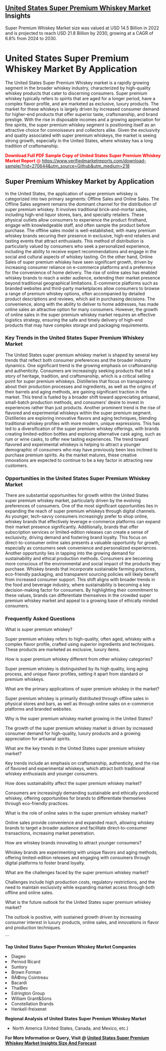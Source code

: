 <h2><a href="https://www.verifiedmarketreports.com/download-sample/?rid=270644&amp;utm_source=Github&amp;utm_medium=218" target="_blank">United States Super Premium Whiskey Market</a> Insights</h2><p>Super Premium Whiskey Market size was valued at USD 14.5 Billion in 2022 and is projected to reach USD 21.8 Billion by 2030, growing at a CAGR of 6.8% from 2024 to 2030.</p><p> <h1>United States Super Premium Whiskey Market By Application</h1> <p>The United States Super Premium Whiskey market is a rapidly growing segment in the broader whiskey industry, characterized by high-quality whiskey products that cater to discerning consumers. Super premium whiskey typically refers to spirits that are aged for a longer period, have a complex flavor profile, and are marketed as exclusive, luxury products. The market for these whiskeys is largely driven by increased consumer demand for higher-end products that offer superior taste, craftsmanship, and brand prestige. With the rise in disposable incomes and a growing appreciation for fine spirits, the super premium whiskey segment is positioning itself as an attractive choice for connoisseurs and collectors alike. Given the exclusivity and quality associated with super premium whiskeys, the market is seeing strong growth, especially in the United States, where whiskey has a long tradition of craftsmanship. <p><span class=""><span style="color: #ff0000;"><strong>Download Full PDF Sample Copy of United States Super Premium Whiskey Market Report</strong> @ </span><a href="https://www.verifiedmarketreports.com/download-sample/?rid=270644&amp;utm_source=Github&amp;utm_medium=218" target="_blank">https://www.verifiedmarketreports.com/download-sample/?rid=270644&amp;utm_source=Github&amp;utm_medium=218</a></span></p> </p> <h2>Super Premium Whiskey Market by Application</h2> <p>In the United States, the application of super premium whiskey is categorized into two primary segments: Offline Sales and Online Sales. The Offline Sales segment remains the dominant channel for the distribution of super premium whiskey. It involves traditional brick-and-mortar sales, including high-end liquor stores, bars, and specialty retailers. These physical outlets allow consumers to experience the product firsthand, engage with knowledgeable staff, and often sample the product before purchase. The offline sales model is well-established, with many premium whiskey brands securing their presence in exclusive, high-end retailers and tasting events that attract enthusiasts. This method of distribution is particularly valued by consumers who seek a personalized experience, including the ability to receive expert recommendations and engage in the social and cultural aspects of whiskey tasting. On the other hand, Online Sales of super premium whiskey have seen significant growth, driven by increasing consumer reliance on e-commerce platforms and a preference for the convenience of home delivery. The rise of online sales has enabled whiskey brands to reach a wider audience, extending their market presence beyond traditional geographical limitations. E-commerce platforms such as branded websites and third-party marketplaces allow consumers to browse a range of premium whiskey options, often accompanied by detailed product descriptions and reviews, which aid in purchasing decisions. The convenience, along with the ability to deliver to home addresses, has made online sales an attractive option for many consumers. However, the growth of online sales in the super premium whiskey market requires an effective logistics strategy, ensuring the safe and timely delivery of high-end products that may have complex storage and packaging requirements. <h3>Key Trends in the United States Super Premium Whiskey Market</h3> <p>The United States super premium whiskey market is shaped by several key trends that reflect both consumer preferences and the broader industry dynamics. One significant trend is the growing emphasis on craftsmanship and authenticity. Consumers are increasingly seeking products that tell a story of heritage, tradition, and craftsmanship, which is a critical selling point for super premium whiskeys. Distilleries that focus on transparency about their production processes and ingredients, as well as the origins of their barrels and aging methods, are gaining significant traction in the market. This trend is fueled by a broader shift toward appreciating artisanal, small-batch production methods, and consumers’ desire to invest in experiences rather than just products. Another prominent trend is the rise of flavored and experimental whiskeys within the super premium segment. Distilleries are exploring innovative flavors and aging techniques, blending traditional whiskey profiles with more modern, unique expressions. This has led to a diversification of the super premium whiskey offerings, with brands creating limited-edition bottles and exploring alternative cask aging, such as rum or wine casks, to offer new tasting experiences. The trend toward flavored and experimental whiskeys is helping to attract a younger demographic of consumers who may have previously been less inclined to purchase premium spirits. As the market matures, these creative innovations are expected to continue to be a key factor in attracting new customers. <h3>Opportunities in the United States Super Premium Whiskey Market</h3> <p>There are substantial opportunities for growth within the United States super premium whiskey market, particularly driven by the evolving preferences of consumers. One of the most significant opportunities lies in expanding the reach of super premium whiskeys through digital channels. As younger, tech-savvy consumers increasingly prefer to shop online, whiskey brands that effectively leverage e-commerce platforms can expand their market presence significantly. Additionally, brands that offer subscription services or limited-edition releases can create a sense of exclusivity, driving demand and fostering brand loyalty. This focus on direct-to-consumer online sales presents a valuable opportunity for growth, especially as consumers seek convenience and personalized experiences. Another opportunity lies in tapping into the growing demand for sustainability and ethical production methods. Consumers are becoming more conscious of the environmental and social impact of the products they purchase. Whiskey brands that incorporate sustainable farming practices, eco-friendly packaging, and transparent sourcing policies will likely benefit from increased consumer support. This shift aligns with broader trends in the food and beverage industry, where sustainability is becoming a key decision-making factor for consumers. By highlighting their commitment to these values, brands can differentiate themselves in the crowded super premium whiskey market and appeal to a growing base of ethically minded consumers. <h3>Frequently Asked Questions</h3> <p>What is super premium whiskey?</p> <p>Super premium whiskey refers to high-quality, often aged, whiskey with a complex flavor profile, crafted using superior ingredients and techniques. These products are marketed as exclusive, luxury items. </p> <p>How is super premium whiskey different from other whiskey categories?</p> <p>Super premium whiskey is distinguished by its high quality, long aging process, and unique flavor profiles, setting it apart from standard or premium whiskeys. </p> <p>What are the primary applications of super premium whiskey in the market?</p> <p>Super premium whiskey is primarily distributed through offline sales in physical stores and bars, as well as through online sales on e-commerce platforms and branded websites. </p> <p>Why is the super premium whiskey market growing in the United States?</p> <p>The growth of the super premium whiskey market is driven by increased consumer demand for high-quality, luxury products and a growing appreciation for artisanal spirits. </p> <p>What are the key trends in the United States super premium whiskey market?</p> <p>Key trends include an emphasis on craftsmanship, authenticity, and the rise of flavored and experimental whiskeys, which attract both traditional whiskey enthusiasts and younger consumers. </p> <p>How does sustainability affect the super premium whiskey market?</p> <p>Consumers are increasingly demanding sustainable and ethically produced whiskey, offering opportunities for brands to differentiate themselves through eco-friendly practices. </p> <p>What is the role of online sales in the super premium whiskey market?</p> <p>Online sales provide convenience and expanded reach, allowing whiskey brands to target a broader audience and facilitate direct-to-consumer transactions, increasing market penetration. </p> <p>How are whiskey brands innovating to attract younger consumers?</p> <p>Whiskey brands are experimenting with unique flavors and aging methods, offering limited-edition releases and engaging with consumers through digital platforms to foster brand loyalty. </p> <p>What are the challenges faced by the super premium whiskey market?</p> <p>Challenges include high production costs, regulatory restrictions, and the need to maintain exclusivity while expanding market access through both offline and online sales. </p> <p>What is the future outlook for the United States super premium whiskey market?</p> <p>The outlook is positive, with sustained growth driven by increasing consumer interest in luxury products, online sales, and innovations in flavor and production techniques. </p> ```</p><p><strong>Top United States Super Premium Whiskey Market Companies</strong></p><div data-test-id=""><p><li>Diageo</li><li> Pernod Ricard</li><li> Suntory</li><li> Brown Forman</li><li> RÃ©my Cointreau</li><li> Bacardi</li><li> ThaiBev</li><li> Edrington Group</li><li> William Grant&Sons</li><li> Constellation Brands</li><li> Henkell-freixenet</li></p><div><strong>Regional Analysis of&nbsp;United States Super Premium Whiskey Market</strong></div><ul><li dir="ltr"><p dir="ltr">North America&nbsp;(United States, Canada, and Mexico, etc.)</p></li></ul><p><strong>For More Information or Query, Visit @&nbsp;</strong><strong><a href="https://www.verifiedmarketreports.com/product/super-premium-whiskey-market/?utm_source=Github&amp;utm_medium=218" target="_blank">United States Super Premium Whiskey Market Insights Size And Forecast</a></strong></p></div>
